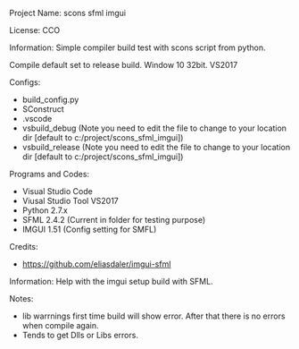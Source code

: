 Project Name: scons sfml imgui

License: CCO

Information: Simple compiler build test with scons script from python.

Compile default set to release build. Window 10 32bit. VS2017

Configs:
 * build_config.py
 * SConstruct
 * .vscode
 * vsbuild_debug (Note you need to edit the file to change to your location dir [default to c:/project/scons_sfml_imgui])
 * vsbuild_release (Note you need to edit the file to change to your location dir [default to c:/project/scons_sfml_imgui])

Programs and Codes:
 * Visual Studio Code 
 * Viusal Studio Tool VS2017
 * Python 2.7.x
 * SFML 2.4.2 (Current in folder for testing purpose)
 * IMGUI 1.51 (Config setting for SMFL)

Credits:
 * https://github.com/eliasdaler/imgui-sfml

 Information: Help with the imgui setup build with SFML.

Notes:
 * lib warrnings first time build will show error. After that there is no errors when compile again.
 * Tends to get Dlls or Libs errors.